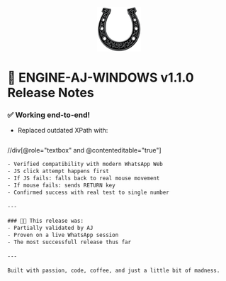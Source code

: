 <p align="center"><img src="https://github.com/richknowles/ENGINE-AJ-WINDOWS/raw/main/assets/ENGINE-AJ-WINDOWS.png" width="100" /></p>


# 🚀 ENGINE-AJ-WINDOWS v1.1.0 Release Notes

### ✅ Working end-to-end!
- Replaced outdated XPath with:
  ```
//div[@role="textbox" and @contenteditable="true"]
  ```
- Verified compatibility with modern WhatsApp Web
- JS click attempt happens first
- If JS fails: falls back to real mouse movement
- If mouse fails: sends RETURN key
- Confirmed success with real test to single number

---

### 👩‍🔬 This release was:
- Partially validated by AJ
- Proven on a live WhatsApp session
- The most successfull release thus far

---

Built with passion, code, coffee, and just a little bit of madness.
